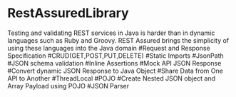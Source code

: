 # RestAssuredLibrary
Testing and validating REST services in Java is harder than in dynamic languages such as Ruby and Groovy. REST Assured brings the simplicity of using these languages into the Java domain
#Request and Response Specification
#CRUD(GET,POST,PUT,DELETE)
#Static Imports
#JsonPath
#JSON schema validation
#Inline Assertions
#Mock API JSON Response
#Convert dynamic JSON Response to Java Object
#Share Data from One API to Another
#ThreadLocal
#POJO
#Create Nested JSON object and Array Payload using POJO
#JSON Parser
